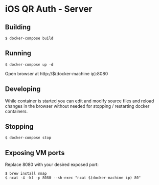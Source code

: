 iOS QR Auth - Server
====================

Building
--------

    $ docker-compose build

Running
-------

    $ docker-compose up -d

Open browser at http://$(docker-machine ip):8080

Developing
----------

While container is started you can edit and modify source
files and reload changes in the browser without needed for
stopping / restarting docker containers.

Stopping
--------

    $ docker-compose stop

Exposing VM ports
-----------------

Replace 8080 with your desired exposed port:

    $ brew install nmap
    $ ncat -4 -kl -p 8080 --sh-exec "ncat $(docker-machine ip) 80"

